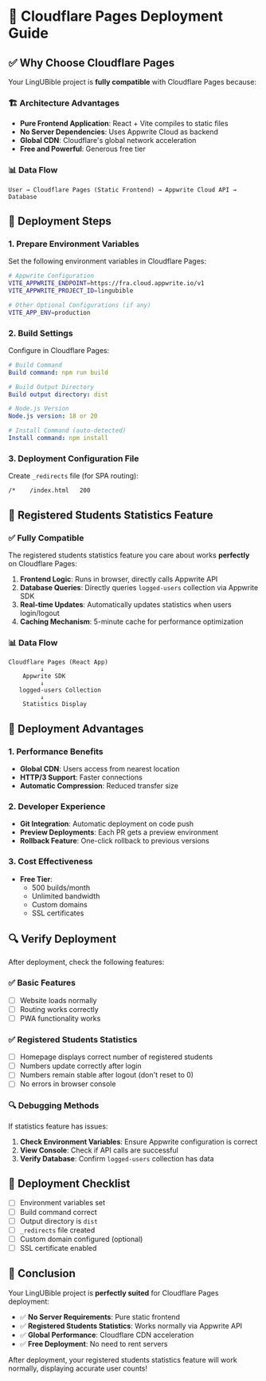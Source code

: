 # 🚀 Cloudflare Pages Deployment Guide

## ✅ Why Choose Cloudflare Pages

Your LingUBible project is **fully compatible** with Cloudflare Pages because:

### 🏗️ Architecture Advantages
- **Pure Frontend Application**: React + Vite compiles to static files
- **No Server Dependencies**: Uses Appwrite Cloud as backend
- **Global CDN**: Cloudflare's global network acceleration
- **Free and Powerful**: Generous free tier

### 📊 Data Flow
```
User → Cloudflare Pages (Static Frontend) → Appwrite Cloud API → Database
```

## 🔧 Deployment Steps

### 1. Prepare Environment Variables
Set the following environment variables in Cloudflare Pages:

```bash
# Appwrite Configuration
VITE_APPWRITE_ENDPOINT=https://fra.cloud.appwrite.io/v1
VITE_APPWRITE_PROJECT_ID=lingubible

# Other Optional Configurations (if any)
VITE_APP_ENV=production
```

### 2. Build Settings
Configure in Cloudflare Pages:

```yaml
# Build Command
Build command: npm run build

# Build Output Directory
Build output directory: dist

# Node.js Version
Node.js version: 18 or 20

# Install Command (auto-detected)
Install command: npm install
```

### 3. Deployment Configuration File
Create `_redirects` file (for SPA routing):

```
/*    /index.html   200
```

## 🎯 Registered Students Statistics Feature

### ✅ Fully Compatible
The registered students statistics feature you care about works **perfectly** on Cloudflare Pages:

1. **Frontend Logic**: Runs in browser, directly calls Appwrite API
2. **Database Queries**: Directly queries `logged-users` collection via Appwrite SDK
3. **Real-time Updates**: Automatically updates statistics when users login/logout
4. **Caching Mechanism**: 5-minute cache for performance optimization

### 📊 Data Flow
```
Cloudflare Pages (React App)
         ↓
    Appwrite SDK
         ↓
   logged-users Collection
         ↓
    Statistics Display
```

## 🚀 Deployment Advantages

### 1. **Performance Benefits**
- **Global CDN**: Users access from nearest location
- **HTTP/3 Support**: Faster connections
- **Automatic Compression**: Reduced transfer size

### 2. **Developer Experience**
- **Git Integration**: Automatic deployment on code push
- **Preview Deployments**: Each PR gets a preview environment
- **Rollback Feature**: One-click rollback to previous versions

### 3. **Cost Effectiveness**
- **Free Tier**:
  - 500 builds/month
  - Unlimited bandwidth
  - Custom domains
  - SSL certificates

## 🔍 Verify Deployment

After deployment, check the following features:

### ✅ Basic Features
- [ ] Website loads normally
- [ ] Routing works correctly
- [ ] PWA functionality works

### ✅ Registered Students Statistics
- [ ] Homepage displays correct number of registered students
- [ ] Numbers update correctly after login
- [ ] Numbers remain stable after logout (don't reset to 0)
- [ ] No errors in browser console

### 🔍 Debugging Methods
If statistics feature has issues:

1. **Check Environment Variables**: Ensure Appwrite configuration is correct
2. **View Console**: Check if API calls are successful
3. **Verify Database**: Confirm `logged-users` collection has data

## 📝 Deployment Checklist

- [ ] Environment variables set
- [ ] Build command correct
- [ ] Output directory is `dist`
- [ ] `_redirects` file created
- [ ] Custom domain configured (optional)
- [ ] SSL certificate enabled

## 🎉 Conclusion

Your LingUBible project is **perfectly suited** for Cloudflare Pages deployment:

- ✅ **No Server Requirements**: Pure static frontend
- ✅ **Registered Students Statistics**: Works normally via Appwrite API
- ✅ **Global Performance**: Cloudflare CDN acceleration
- ✅ **Free Deployment**: No need to rent servers

After deployment, your registered students statistics feature will work normally, displaying accurate user counts! 